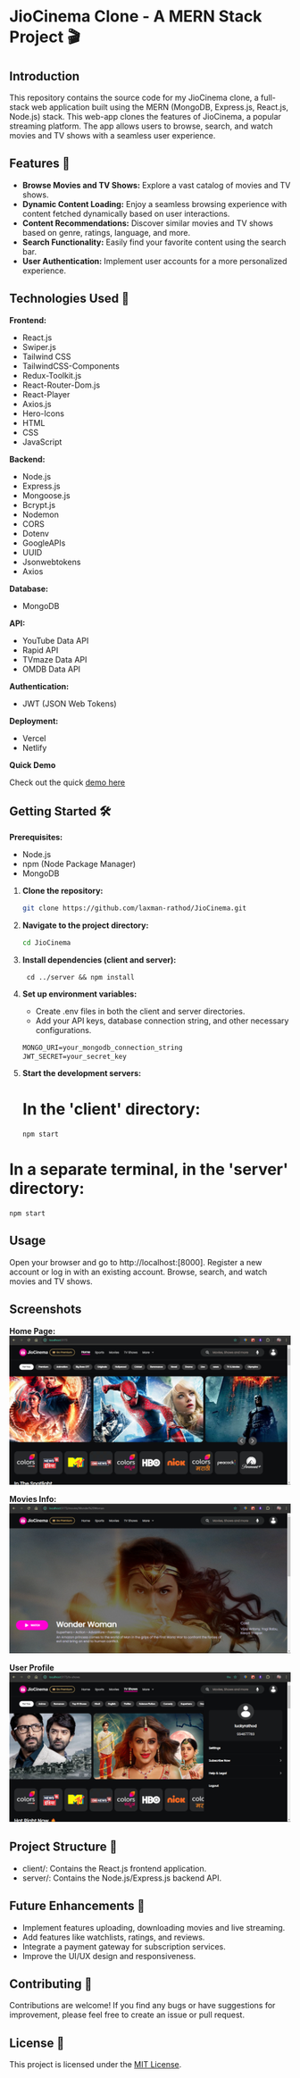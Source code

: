 # JioCinema Clone - A MERN Stack Project 🎬

## Introduction

This repository contains the source code for my JioCinema clone, a full-stack web application built using the MERN (MongoDB, Express.js, React.js, Node.js) stack.
This web-app clones the features of JioCinema, a popular streaming platform. The app allows users to browse, search, and watch movies and TV shows with a seamless user experience.

## Features 🌟

- **Browse Movies and TV Shows:** Explore a vast catalog of movies and TV shows.
- **Dynamic Content Loading:** Enjoy a seamless browsing experience with content fetched dynamically based on user interactions.
- **Content Recommendations:** Discover similar movies and TV shows based on genre, ratings, language, and more.
- **Search Functionality:** Easily find your favorite content using the search bar.
- **User Authentication:** Implement user accounts for a more personalized experience.

## Technologies Used 🚀

**Frontend:**

- React.js
- Swiper.js
- Tailwind CSS
- TailwindCSS-Components
- Redux-Toolkit.js
- React-Router-Dom.js
- React-Player
- Axios.js
- Hero-Icons
- HTML
- CSS
- JavaScript

**Backend:**

- Node.js
- Express.js
- Mongoose.js
- Bcrypt.js
- Nodemon
- CORS
- Dotenv
- GoogleAPIs
- UUID
- Jsonwebtokens
- Axios

**Database:**

- MongoDB

**API:**

- YouTube Data API
- Rapid API
- TVmaze Data API
- OMDB Data API

**Authentication:**

- JWT (JSON Web Tokens)

**Deployment:**

- Vercel
- Netlify

**Quick Demo**

Check out the quick [demo here](https://jiocinema-clone-two.vercel.app)

## Getting Started 🛠️

**Prerequisites:**

- Node.js
- npm (Node Package Manager)
- MongoDB

1. **Clone the repository:**

   ```bash
   git clone https://github.com/laxman-rathod/JioCinema.git

   ```

2. **Navigate to the project directory:**

   ```bash
   cd JioCinema

   ```

3. **Install dependencies (client and server):**

   ```cd client && npm install
    cd ../server && npm install

   ```

4. **Set up environment variables:**

   - Create .env files in both the client and server directories.
   - Add your API keys, database connection string, and other necessary configurations.

   ```
   MONGO_URI=your_mongodb_connection_string
   JWT_SECRET=your_secret_key

   ```

5. **Start the development servers:**

   # In the 'client' directory:

   ```
   npm start
   ```

# In a separate terminal, in the 'server' directory:

```
npm start
```

## Usage

Open your browser and go to http://localhost:[8000].
Register a new account or log in with an existing account.
Browse, search, and watch movies and TV shows.

## Screenshots

**Home Page:**
![Screenshot (1)](images/home_page.png)

**Movies Info:**
![Screenshot (2)](images/movie_info.png)

**User Profile**
![Screenshot (3)](images/user_profile.png)

## Project Structure 📂

- client/: Contains the React.js frontend application.
- server/: Contains the Node.js/Express.js backend API.

## Future Enhancements 🚀

- Implement features uploading, downloading movies and live streaming.
- Add features like watchlists, ratings, and reviews.
- Integrate a payment gateway for subscription services.
- Improve the UI/UX design and responsiveness.

## Contributing 🤝

Contributions are welcome! If you find any bugs or have suggestions for improvement, please feel free to create an issue or pull request.

## License 📝

This project is licensed under the [MIT License](LICENSE).
